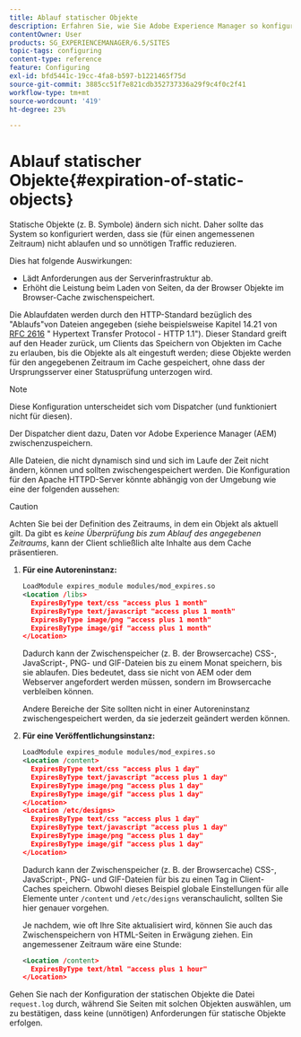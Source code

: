 ```yaml
---
title: Ablauf statischer Objekte
description: Erfahren Sie, wie Sie Adobe Experience Manager so konfigurieren, dass statische Objekte (für einen angemessenen Zeitraum) nicht ablaufen.
contentOwner: User
products: SG_EXPERIENCEMANAGER/6.5/SITES
topic-tags: configuring
content-type: reference
feature: Configuring
exl-id: bfd5441c-19cc-4fa8-b597-b1221465f75d
source-git-commit: 3885cc51f7e821cdb352737336a29f9c4f0c2f41
workflow-type: tm+mt
source-wordcount: '419'
ht-degree: 23%

---
```


# Ablauf statischer Objekte{#expiration-of-static-objects}

Statische Objekte (z. B. Symbole) ändern sich nicht. Daher sollte das System so konfiguriert werden, dass sie (für einen angemessenen Zeitraum) nicht ablaufen und so unnötigen Traffic reduzieren.

Dies hat folgende Auswirkungen:

* Lädt Anforderungen aus der Serverinfrastruktur ab.
* Erhöht die Leistung beim Laden von Seiten, da der Browser Objekte im Browser-Cache zwischenspeichert.

Die Ablaufdaten werden durch den HTTP-Standard bezüglich des &quot;Ablaufs&quot;von Dateien angegeben (siehe beispielsweise Kapitel 14.21 von [RFC 2616](https://www.ietf.org/rfc/rfc2616.txt) &quot; Hypertext Transfer Protocol - HTTP 1.1&quot;). Dieser Standard greift auf den Header zurück, um Clients das Speichern von Objekten im Cache zu erlauben, bis die Objekte als alt eingestuft werden; diese Objekte werden für den angegebenen Zeitraum im Cache gespeichert, ohne dass der Ursprungsserver einer Statusprüfung unterzogen wird.

>[!NOTE]
>
>Diese Konfiguration unterscheidet sich vom Dispatcher (und funktioniert nicht für diesen).
>
>Der Dispatcher dient dazu, Daten vor Adobe Experience Manager (AEM) zwischenzuspeichern.

Alle Dateien, die nicht dynamisch sind und sich im Laufe der Zeit nicht ändern, können und sollten zwischengespeichert werden. Die Konfiguration für den Apache HTTPD-Server könnte abhängig von der Umgebung wie eine der folgenden aussehen:

>[!CAUTION]
>
>Achten Sie bei der Definition des Zeitraums, in dem ein Objekt als aktuell gilt. Da gibt es *keine Überprüfung bis zum Ablauf des angegebenen Zeitraums*, kann der Client schließlich alte Inhalte aus dem Cache präsentieren.

1. **Für eine Autoreninstanz:**

   ```xml
   LoadModule expires_module modules/mod_expires.so
   <Location /libs>
     ExpiresByType text/css "access plus 1 month"
     ExpiresByType text/javascript "access plus 1 month"
     ExpiresByType image/png "access plus 1 month"
     ExpiresByType image/gif "access plus 1 month"
   </Location>
   ```

   Dadurch kann der Zwischenspeicher (z. B. der Browsercache) CSS-, JavaScript-, PNG- und GIF-Dateien bis zu einem Monat speichern, bis sie ablaufen. Dies bedeutet, dass sie nicht von AEM oder dem Webserver angefordert werden müssen, sondern im Browsercache verbleiben können.

   Andere Bereiche der Site sollten nicht in einer Autoreninstanz zwischengespeichert werden, da sie jederzeit geändert werden können.

1. **Für eine Veröffentlichungsinstanz:**

   ```xml
   LoadModule expires_module modules/mod_expires.so
   <Location /content>
     ExpiresByType text/css "access plus 1 day"
     ExpiresByType text/javascript "access plus 1 day"
     ExpiresByType image/png "access plus 1 day"
     ExpiresByType image/gif "access plus 1 day"
   </Location>
   <Location /etc/designs>
     ExpiresByType text/css "access plus 1 day"
     ExpiresByType text/javascript "access plus 1 day"
     ExpiresByType image/png "access plus 1 day"
     ExpiresByType image/gif "access plus 1 day"
   </Location>
   ```

   Dadurch kann der Zwischenspeicher (z. B. der Browsercache) CSS-, JavaScript-, PNG- und GIF-Dateien für bis zu einen Tag in Client-Caches speichern. Obwohl dieses Beispiel globale Einstellungen für alle Elemente unter `/content` und `/etc/designs` veranschaulicht, sollten Sie hier genauer vorgehen.

   Je nachdem, wie oft Ihre Site aktualisiert wird, können Sie auch das Zwischenspeichern von HTML-Seiten in Erwägung ziehen. Ein angemessener Zeitraum wäre eine Stunde:

   ```xml
   <Location /content>
     ExpiresByType text/html "access plus 1 hour"
   </Location>
   ```

Gehen Sie nach der Konfiguration der statischen Objekte die Datei `request.log` durch, während Sie Seiten mit solchen Objekten auswählen, um zu bestätigen, dass keine (unnötigen) Anforderungen für statische Objekte erfolgen.
